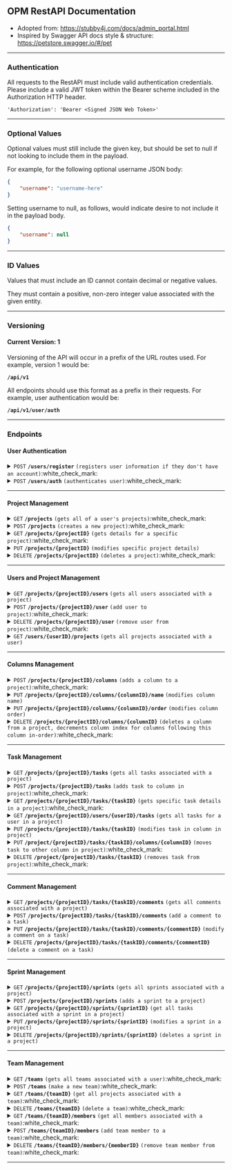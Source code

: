 ## OPM RestAPI Documentation

- Adopted from: https://stubby4j.com/docs/admin_portal.html
- Inspired by Swagger API docs style & structure: https://petstore.swagger.io/#/pet

------------------------------------------------------------------------------------------

### Authentication

All requests to the RestAPI must include valid authentication credentials. Please include a valid JWT token within
the Bearer scheme included in the Authorization HTTP header.

`'Authorization': 'Bearer <Signed JSON Web Token>'`

------------------------------------------------------------------------------------------

### Optional Values

Optional values must still include the given key, but should be set to null if not looking
to include them in the payload.

For example, for the following optional username JSON body:

```json
{
    "username": "username-here"
}
```

Setting username to null, as follows, would indicate desire to not include it in the payload body.

```json
{
    "username": null
}
```

------------------------------------------------------------------------------------------

### ID Values

Values that must include an ID cannot contain decimal or negative values.

They must contain a positive, non-zero integer value associated with the given entity.

------------------------------------------------------------------------------------------

### Versioning

#### Current Version: 1

Versioning of the API will occur in a prefix of the URL routes used. For example, version 1 would be:

<code><b>/api/v1</b></code>

All endpoints should use this format as a prefix in their requests. For example, user authentication would be:

<code><b>/api/v1/user/auth</b></code>

------------------------------------------------------------------------------------------

### Endpoints

#### User Authentication

<details>
 <summary><code>POST</code> <code><b>/users/register</b></code> <code>(registers user information if they don't have an account)</code>:white_check_mark:</summary>

##### Request Payload

> ```json
> {
>   "username": "username-here"
> }
> ```

##### Responses

> | http code     | content-type                      | response  | details |
> |---------------|-----------------------------------|-----------|---------------------------------------------------------|
> | `201`         | `application/json`                | `{"username":"username-here","message":"Success"}` | Successfully registered user. |
> | `400`         | `application/json`                | `{"code":400,"message":"User already exists with those details"}` | User details already exist in database. |
> | `400`         | `application/json`                | `{"code":400,"message":"Username is required"}` | Username field required. |
> | `400`         | `application/json`                | `{"code":400,"message":"Username must be 3 to 100 characters"}` | Username length requirement. |
> | `405`         | `text/html;charset=utf-8`         | None | Invalid HTTP method. |

##### Example cURL

> ```bash
> curl -X POST \
>  https://opm-api.propersi.me/api/v1/users/register \
>  -H 'Content-Type: application/json' \
>  -H 'Authorization: Bearer YOUR_JWT_TOKEN' \
>  -d '{"username":"my_username"}' 
> ```

</details>

<details>
 <summary><code>POST</code> <code><b>/users/auth</b></code> <code>(authenticates user)</code>:white_check_mark:</summary>

##### Responses

> | http code     | content-type                      | response  | details |
> |---------------|-----------------------------------|-----------|---------------------------------------------------------|
> | `200`         | `application/json`                | `{"username":"username-here","message":"Success"}` | **Includes a URI to the user resource in the Location Header** |
> | `404`         | `application/json`                | `{"code":"404","message":"User does not exist"}` | No user found using those credentials. |
> | `405`         | `text/html;charset=utf-8`         | None | Invalid HTTP method. |

##### Example cURL

> ```bash
> curl -X POST \
>  https://opm-api.propersi.me/api/v1/users/auth \
>  -H 'Authorization: Bearer YOUR_JWT_TOKEN' \
> ```

</details>

------------------------------------------------------------------------------------------

#### Project Management

<details>
 <summary><code>GET</code> <code><b>/projects</b></code> <code>(gets all of a user's projects)</code>:white_check_mark:</summary>

##### Responses

> | http code     | content-type                      | response  | details |
> |---------------|-----------------------------------|-----------|---------------------------------------------------------|
> | `200`         | `application/json`                | `See below.` | Returns all of a user's projects. |
> | `405`         | `text/html;charset=utf-8`         | None | Invalid HTTP method. |

###### 200 HTTP Code Response Body

> ```json
> {
>     "projects": [
>       {
>           "projectName": "project1",
>           "projectID": 1,
>           "lastUpdated": "2023-10-31T15:45:00Z",
>           "projectLocation": "/api/v1/projects/1",
>           "team": {
>               "teamName": "team1",
>               "teamID": 1, 
>               "teamLocation": "/api/v1/teams/1"
>           }
>       },
>       {
>           "projectName": "project2",
>           "projectID": 2,
>           "lastUpdated": "2023-10-31T15:45:00Z",
>           "projectLocation": "/api/v1/projects/2",
>           "team": {
>               "teamName": "team2",
>               "teamID": 2, 
>               "teamLocation": "/api/v1/teams/2"
>           }
>       } 
>     ]
> }
> ```

##### Example cURL

> ```bash
> curl -X GET \
>  https://opm-api.propersi.me/api/v1/projects \
>  -H 'Authorization: Bearer YOUR_JWT_TOKEN' \
> ```

</details>

<details>
 <summary><code>POST</code> <code><b>/projects</b></code> <code>(creates a new project)</code>:white_check_mark:</summary>

##### Request Payload

> ```json
> {
>   "projectName": "New Project Name",
>   "projectID": 1,
>   "teamName": "team1",
>   "teamID": 1,
>   "projectLocation": "/api/v1/projects/1"
> }
> ```

##### Responses

> | http code     | content-type                      | response  | details |
> |---------------|-----------------------------------|-----------|---------------------------------------------------------|
> | `201`         | `application/json`                | `See below.` | **Includes a URI to the project resource in the Location Header** |
> | `400`         | `application/json`                | `{"code":"400","message":"Project name for that team already exists"}` | Project name for team already exists. Teams must have unique project names. |
> | `404`         | `application/json`                | `{"code":"404","message":"User not in team, or team does not exist"}` | User not in team, or chosen team does not exist. |
> | `405`         | `text/html;charset=utf-8`         | None | Invalid HTTP method. |

###### 201 HTTP Code Response Body

> ```json
> {
>     "projectName": "New Project Name",
>     "projectID": 1,
>     "projectLocation": "/api/v1/projects/1"
> }
> ```

##### Example cURL

> ```bash
> curl -X POST \
>  https://opm-api.propersi.me/api/v1/projects \
>  -H 'Content-Type: application/json' \
>  -H 'Authorization: Bearer YOUR_JWT_TOKEN' \
>  -d '{
>   "projectName": "New Project Name",
>   "teamName": "team1",
>   "teamID": 1 }' 
> ```

</details>
<details>
 <summary><code>GET</code> <code><b>/projects/{projectID}</b></code> <code>(gets details for a specific project)</code>:white_check_mark:</summary>

##### Parameters

> | name   |  type      | data type      | description                                          |
> |--------|------------|----------------|------------------------------------------------------|
> | `projectID` |  required  | int ($int64) | The unique ID of the project |

##### Responses

> | http code     | content-type                      | response  | details |
> |---------------|-----------------------------------|-----------|---------------------------------------------------------|
> | `200`         | `application/json`                | `See below.` | Returns details regarding a specific project. |
> | `403`         | `application/json`                | `{"code":"403","message":"User not in project, or project does not exist"}` | User not in this project, or the project does not exist. |
> | `405`         | `text/html;charset=utf-8`         | None | Invalid HTTP method. |

###### 200 HTTP Code Response Body

> ```json
> {
>     "projectName": "project1",
>     "projectID": 1,
>     "lastUpdated": "2024-02-13T14:45:00.023767",  
>     "team": {
>         "teamName": "Team1",
>         "teamID": 1,
>         "teamLocation": "/api/v1/teams/1"
>      },
>     "projectLocation": "/api/v1/projects/1",
>     "columns": [
>      {
>           "columnTitle": "Todo",
>           "columnID": 1,
>           "columnIndex": 0,       # Indicates location on board
>           "columnLocation": "/api/v1/projects/1/columns/1",
>           "tasks": [
>            {
>                 "title": "task1",
>                 "taskID": 1, 
>                 "priority": "High",
                  "dueDate": "2023-11-01", # Or null  
>                 "comments": 1, # Number of comments on task
                  "taskIndex": 0, # Used for sorting eventually, default to -1
                  "assignedTo": {
                        "username": "username-of-assignee",
                        "userID": 1
                   }, # Or null
                  "sprint": {
                        "sprintID": 1,
                        "sprintName": "Sprint Name",
                        "endDate": "2023-11-01",
                        "sprintLocation": "/api/v1/projects/1/sprints/1"
                   }, # Or null
>                 "taskLocation": "/api/v1/projects/1/tasks/1"
>            },
>           ]
>      },
>      {
>           "columnTitle": "In progress",
>           "columnID": 2,
>           "columnIndex": 1,       # Indicates location on board
>           "columnLocation": "/api/v1/projects/1/columns/2",
>           "tasks": []
>      },
>      {
>           "columnTitle": "Done",
>           "columnID": 3,
>           "columnIndex": 2,       # Indicates location on board
>           "columnLocation": "/api/v1/projects/1/columns/3",
>           "tasks": []
>      },
>     ]
> }
> ```

##### Example cURL

> ```bash
> curl -X GET \
>  https://opm-api.propersi.me/api/v1/projects/1 \
>  -H 'Authorization: Bearer YOUR_JWT_TOKEN' \
> ```

</details>

<details>
 <summary><code>PUT</code> <code><b>/projects/{projectID}</b></code> <code>(modifies specific project details)</code></summary>

##### Parameters

> | name   |  type      | data type      | description                                          |
> |--------|------------|----------------|------------------------------------------------------|
> | `projectID` |  required  | int ($int64) | The unique ID of the project |

##### Request Payload

> ```json
> {
>   "projectName": "new-name",      # Cannot be deleted, only modified
> }
> ```

##### Responses

> | http code     | content-type                      | response  | details |
> |---------------|-----------------------------------|-----------|---------------------------------------------------------|
> | `200`         | `application/json`                | `See below.` | Modify the project name. |
> | `403`         | `application/json`                | `{"code":"403","message":"Not authorized"}` | User not in this project. |
> | `404`         | `application/json`                | `{"code":"404","message":"Project does not exist"}` | Project not found. |
> | `405`         | `text/html;charset=utf-8`         | None | Invalid HTTP method. |

###### 200 HTTP Code Response Body

> ```json
> {
>     "projectName": "new-name",
>     "projectID": 1,
>     "projectLocation": "/api/v1/projects/1",
>     "lastUpdated": "2023-10-31T15:45:00Z",
> }
> ```

##### Example cURL

> ```bash
> curl -X PUT \
>  https://opm-api.propersi.me/api/v1/projects/1 \
>  -H 'Content-Type: application/json' \
>  -H 'Authorization: Bearer YOUR_JWT_TOKEN' \
>  -d '{"projectName":"new-name"}' 
> ```

</details>

<details>
 <summary><code>DELETE</code> <code><b>/projects/{projectID}</b></code> <code>(deletes a project)</code>:white_check_mark:</summary>

##### Parameters

> | name   |  type      | data type      | description                                          |
> |--------|------------|----------------|------------------------------------------------------|
> | `projectID` |  required  | int ($int64) | The unique ID of the project |

##### Responses

> | http code     | content-type                      | response  | details |
> |---------------|-----------------------------------|-----------|---------------------------------------------------------|
> | `200`         | `application/json`                | `{"code":"200","message":"Project deleted"}` | Successful deletion. |
> | `400`         | `application/json`                | `{"code":"400","message":"Projects must have zero tasks left before they can be deleted"}` | Tasks must be removed to delete a project. |
> | `403`         | `application/json`                | `{"code":"403","message":"User not in project, or project does not exist"}` | User not in this project, or project does not exist. |
> | `405`         | `text/html;charset=utf-8`         | None | Invalid HTTP method. |

##### Example cURL

> ```bash
> curl -X DELETE \
>  https://opm-api.propersi.me/api/v1/projects/1 \
>  -H 'Authorization: Bearer YOUR_JWT_TOKEN' \
> ```

</details>

------------------------------------------------------------------------------------------

#### Users and Project Management

<details>
 <summary><code>GET</code> <code><b>/projects/{projectID}/users</b></code> <code>(gets all users associated with a project)</code></summary>

##### Parameters

> | name   |  type      | data type      | description                                          |
> |--------|------------|----------------|------------------------------------------------------|
> | `projectID` |  required  | int ($int64) | The unique ID of the project |

##### Responses

> | http code     | content-type                      | response  | details |
> |---------------|-----------------------------------|-----------|---------------------------------------------------------|
> | `200`         | `application/json`                | `See below.` | Returns all users associated with a project. |
> | `403`         | `application/json`                | `{"code":"403","message":"User not in this project, or project does not exist"}` | User not in this project, or project does not exist. |
> | `405`         | `text/html;charset=utf-8`         | None | Invalid HTTP method. |

###### 200 HTTP Code Response Body

> ```json
> {
>     "projectName": "project1",
>     "projectID": 1,
>     "lastUpdated": "2023-10-31T15:45:00Z",
>     "projectLocation": "/api/v1/projects/1",
>     "team": {
>         "teamName": "Team1",
>         "teamID": 1,
>         "teamLocation": "/api/v1/teams/1"
>      },
>     "users": [
>       {
>           "username": "username1",
>           "userID": 1
>       },
>       {
>           "username": "username2",
>           "userID": 2
>       },
>     ]
> }
> ```

##### Example cURL

> ```bash
> curl -X GET \
>  https://opm-api.propersi.me/api/v1/projects/1/users \
>  -H 'Authorization: Bearer YOUR_JWT_TOKEN' \
> ```

</details>

<details>
 <summary><code>POST</code> <code><b>/projects/{projectID}/user</b></code> <code>(add user to project)</code>:white_check_mark:</summary>

##### Parameters

> | name   |  type      | data type      | description                                          |
> |--------|------------|----------------|------------------------------------------------------|
> | `projectID` |  required  | int ($int64) | The unique ID of the project |

##### Request Payload

> ```json
> {
>   "username": "username-here"
> }
> ```

##### Responses

> | http code     | content-type                      | response  | details |
> |---------------|-----------------------------------|-----------|---------------------------------------------------------|
> | `200`         | `application/json`                | `{"code":"200","message":"{username} added to the project."}` | Successfully added user to project. |
> | `403`         | `application/json`                | `{"code":"403","message":"User not in this project, or project does not exist"}` | User trying to add other user is not in project, or project does not exist. |
> | `404`         | `application/json`                | `{"code":"404","message":"User does not exist"}` | Username not found. |
> | `409`         | `application/json`                | `{"code":"409","message":"User already in this project"}` | User already in this project. |
> | `405`         | `text/html;charset=utf-8`         | None | Invalid HTTP method. |

##### Example cURL

> ```bash
> curl -X POST \
>  https://opm-api.propersi.me/api/v1/projects/1/user \
>  -H 'Content-Type: application/json' \
>  -H 'Authorization: Bearer YOUR_JWT_TOKEN' \
>  -d '{"username":"another_username"}' 
> ```

</details>

<details>
 <summary><code>DELETE</code> <code><b>/projects/{projectID}/user</b></code> <code>(remove user from project)</code>:white_check_mark:</summary>

##### Parameters

> | name   |  type      | data type      | description                                          |
> |--------|------------|----------------|------------------------------------------------------|
> | `projectID` |  required  | int ($int64) | The unique ID of the project |

##### Request Payload

> ```json
> {
>   "username": "username-here"
> }
> ```

##### Responses

> | http code     | content-type                      | response  | details |
> |---------------|-----------------------------------|-----------|---------------------------------------------------------|
> | `200`         | `application/json`                | `{"code":"200","message":"{username} was removed from the project"}` | Successfully removed user from project. |
> | `400`         | `application/json`                | `{"code":"400","message":"The last member of a project cannot remove themselves"}` | The last user of a project cannot remove themselves. |
> | `403`         | `application/json`                | `{"code":"403","message":"User not in project, or project does not exist"}` | Deleting user not in project, or project does not exist. |
> | `404`         | `application/json`                | `{"code":"404","message":"User not in this project"}` | Username not found. |
> | `405`         | `text/html;charset=utf-8`         | None | Invalid HTTP method. |

##### Example cURL

> ```bash
> curl -X DELETE \
>  https://opm-api.propersi.me/api/v1/projects/1/user \
>  -H 'Content-Type: application/json' \
>  -H 'Authorization: Bearer YOUR_JWT_TOKEN' \
>  -d '{"username":"another_username"}' 
> ```

</details>

<details>
 <summary><code>GET</code> <code><b>/users/{userID}/projects</b></code> <code>(gets all projects associated with a user)</code></summary>

##### Parameters

> | name   |  type      | data type      | description                                          |
> |--------|------------|----------------|------------------------------------------------------|
> | `userID` |  required  | int ($int64) | The unique ID of the user |

##### Responses

> | http code     | content-type                      | response  | details |
> |---------------|-----------------------------------|-----------|---------------------------------------------------------|
> | `200`         | `application/json`                | `See below.` | Returns all projects associated with a user. |
> | `404`         | `application/json`                | `{"code":"404","message":"User does not exist"}` | User not found. |
> | `405`         | `text/html;charset=utf-8`         | None | Invalid HTTP method. |

###### 200 HTTP Code Response Body

> ```json
> {
>     "username": "my-username",
>     "userID": 1,
>     "projects": [
>       {
>           "projectName": "project1",
>           "projectID": 1,
>           "projectLocation": "/api/v1/projects/1",
>           "team": {
>               "teamName": "Team1",
>               "teamID": 1,
>               "teamLocation": "/api/v1/teams/1"
>           }
>       },
>       {
>           "projectName": "project2",
>           "projectID": 2,
>           "projectLocation": "/api/v1/projects/2",
>           "team": {
>               "teamName": "Team2",
>               "teamID": 2,
>               "teamLocation": "/api/v1/teams/2"
>           }
>       },
>     ]
> }
> ```

##### Example cURL

> ```bash
> curl -X GET \
>  https://opm-api.propersi.me/api/v1/users/1/projects \
>  -H 'Authorization: Bearer YOUR_JWT_TOKEN' \
> ```

</details>

------------------------------------------------------------------------------------------

#### Columns Management

<details>
 <summary><code>POST</code> <code><b>/projects/{projectID}/columns</b></code> <code>(adds a column to a project)</code>:white_check_mark:</summary>

##### Parameters

> | name   |  type      | data type      | description                                          |
> |--------|------------|----------------|------------------------------------------------------|
> | `projectID` |  required  | int ($int64) | The unique ID of the project |

##### Request Payload

> ```json
> {
>   "columnTitle": "New Column Here"
> }
> ```

##### Responses

> | http code     | content-type                      | response  | details |
> |---------------|-----------------------------------|-----------|---------------------------------------------------------|
> | `201`         | `application/json`                | `See below.` | **Includes a URI to the column resource in the Location Header** |
> | `403`         | `application/json`                | `{"code":"403","message":"User not in project, or project does not exist"}` | User not in this project, or project does not exist. |
> | `409`         | `application/json`                | `{"code":"409","message":"Given column title already exists in this project"}` | Column title already exists in project. |
> | `405`         | `text/html;charset=utf-8`         | None | Invalid HTTP method. |

###### 201 HTTP Code Response Body

> ```json
> {
>     "columnTitle": "New Column Here",
>     "columnIndex": 1,         # New column always placed at end
>     "columnID": 1,
>     "columnLocation": "/api/v1/projects/1/columns/1"
> }
> ```

##### Example cURL

> ```bash
> curl -X POST \
>  https://opm-api.propersi.me/api/v1/project/1/columns \
>  -H 'Content-Type: application/json' \
>  -H 'Authorization: Bearer YOUR_JWT_TOKEN' \
>  -d '{"columnTitle":"New Column Here"}' 
> ```

</details>

<details>
 <summary><code>PUT</code> <code><b>/projects/{projectID}/columns/{columnID}/name</b></code> <code>(modifies column name)</code></summary>

##### Parameters

> | name   |  type      | data type      | description                                          |
> |--------|------------|----------------|------------------------------------------------------|
> | `projectID` |  required  | int ($int64) | The unique ID of the project |
> | `columnID` |  required  | int ($int64) | The unique ID of the column |

##### Request Payload

> ```json
> {
>   "columnTitle": "New Column Name Here"       # Cannot be deleted, only modified
> }
> ```

##### Responses

> | http code     | content-type                      | response  | details |
> |---------------|-----------------------------------|-----------|---------------------------------------------------------|
> | `200`         | `application/json`                | `See below.` | Successfully modified column name in project. |
> | `400`         | `application/json`                | `{"code":"400","message":"Column exists in project"}` | Column already exists in project. |
> | `403`         | `application/json`                | `{"code":"403","message":"Not authorized"}` | User not in this project. |
> | `404`         | `application/json`                | `{"code":"404","message":"Project does not exist"}` | Project not found. |
> | `404`         | `application/json`                | `{"code":"404","message":"Column does not exist"}` | Column not found in project. |
> | `405`         | `text/html;charset=utf-8`         | None | Invalid HTTP method. |

###### 200 HTTP Code Response Body

> ```json
> {
>     "columnTitle": "New Column Name Here",
>     "columnIndex": 0,      # Keeps previous column index
>     "columnID": 1,
>     "columnLocation": "/api/v1/projects/1/columns/1
> }
> ```

##### Example cURL

> ```bash
> curl -X PUT \
>  https://opm-api.propersi.me/api/v1/projects/1/columns/1/name \
>  -H 'Content-Type: application/json' \
>  -H 'Authorization: Bearer YOUR_JWT_TOKEN' \
>  -d '{"columnTitle":"New Column Name Here"}' 
> ```

</details>

<details>
 <summary><code>PUT</code> <code><b>/projects/{projectID}/columns/{columnID}/order</b></code> <code>(modifies column order)</code></summary>

##### Parameters

> | name   |  type      | data type      | description                                          |
> |--------|------------|----------------|------------------------------------------------------|
> | `projectID` |  required  | int ($int64) | The unique ID of the project |
> | `columnID` |  required  | int ($int64) | The unique ID of the column |

##### Request Payload

> ```json
> {
>   "columnIndex": 1
> }
> ```

##### Responses

> | http code     | content-type                      | response  | details |
> |---------------|-----------------------------------|-----------|---------------------------------------------------------|
> | `200`         | `application/json`                | `See below.` | Successfully modified column index in project. |
> | `403`         | `application/json`                | `{"code":"403","message":"Not authorized"}` | User not in this project. |
> | `404`         | `application/json`                | `{"code":"404","message":"Project does not exist"}` | Project not found. |
> | `404`         | `application/json`                | `{"code":"404","message":"Column does not exist"}` | Column not found in project. |
> | `405`         | `text/html;charset=utf-8`         | None | Invalid HTTP method. |

###### 200 HTTP Code Response Body

> ```json
> {
>     "columnTitle": "project1",
>     "columnIndex": 0,      # Keeps previous column index
>     "columnID": 1,
>     "columnLocation": "/api/v1/projects/1/columns/1
> }
> ```

##### Example cURL

> ```bash
> curl -X PUT \
>  https://opm-api.propersi.me/api/v1/projects/1/columns/1/name \
>  -H 'Content-Type: application/json' \
>  -H 'Authorization: Bearer YOUR_JWT_TOKEN' \
>  -d '{"columnTitle":"New Column Name Here"}' 
> ```

</details>

<details>
 <summary><code>DELETE</code> <code><b>/projects/{projectID}/columns/{columnID}</b></code> <code>(deletes a column from a project, decrements column index for columns following this column in-order)</code>:white_check_mark:</summary>

##### Parameters

> | name   |  type      | data type      | description                                          |
> |--------|------------|----------------|------------------------------------------------------|
> | `projectID` |  required  | int ($int64) | The unique ID of the project |
> | `columnID` |  required  | int ($int64) | The unique ID of the column |

##### Responses

> | http code     | content-type                      | response  | details |
> |---------------|-----------------------------------|-----------|---------------------------------------------------------|
> | `200`         | `application/json`                | `{"code":"200","message":"Column removed from project"}` | Successfully deleted column from project. |
> | `403`         | `application/json`                | `{"code":"403","message":"Cannot remove if tasks remain in column"}` | Tasks still in column. |
> | `403`         | `application/json`                | `{"code":"403","message":"User not in project, or project does not exist"}` | User not in this project, or project does not exist. |
> | `404`         | `application/json`                | `{"code":"404","message":"Column does not exist"}` | Column not found in project. |
> | `405`         | `text/html;charset=utf-8`         | None | Invalid HTTP method. |


##### Example cURL

> ```bash
> curl -X DELETE \
>  https://opm-api.propersi.me/api/v1/projects/1/columns/1 \
>  -H 'Authorization: Bearer YOUR_JWT_TOKEN' \
> ```

</details>

------------------------------------------------------------------------------------------

#### Task Management

<details>
 <summary><code>GET</code> <code><b>/projects/{projectID}/tasks</b></code> <code>(gets all tasks associated with a project)</code></summary>

##### Parameters

> | name   |  type      | data type      | description                                          |
> |--------|------------|----------------|------------------------------------------------------|
> | `projectID` |  required  | int ($int64) | The unique ID of the project |

##### Responses

> | http code     | content-type                      | response  | details |
> |---------------|-----------------------------------|-----------|---------------------------------------------------------|
> | `200`         | `application/json`                | `See below.` | Successfully retrieved all tasks for a project. |
> | `403`         | `application/json`                | `{"code":"403","message":"Not authorized"}` | User not in this project. |
> | `404`         | `application/json`                | `{"code":"404","message":"Project does not exist"}` | Project not found. |
> | `405`         | `text/html;charset=utf-8`         | None | Invalid HTTP method. |

###### 200 HTTP Code Response Body

> ```json
> {
>     "projectName": "project1",
>     "projectID": 1,
>     "lastUpdated": "2023-10-31T15:45:00Z",
>     "projectLocation": "/api/v1/projects/1",
>     "tasks": [
>      {
>           "title": "Task 1",
>           "taskID": 1,
>           "taskColumnIndex": 0,       # Indicates location on board
>           "description": "This is a task!",
>           "assignedTo": {
>                 "username": "username-of-assignee",
>                 "userID": 1
>            } or null,       
>           "priority": "High",
>           "sprint": {
>                 "startDate": "2023-10-31",
>                 "endDate": "2023-11-01",
>                 "sprintName": "Sprint Name",
>                 "sprintID": 1,
>                 "sprintLocation": "api/v1/projects/1/sprints/1"
>            } or null,
>           "comments": [
>            {
>                 "commentID": 1,
>                 "commentBody": "This is a comment",
>                 "commenter": "username-here",
>                 "commentLocation": "/api/v1/projects/1/tasks/1/comments/1"
>            },
>           ],
>           "customFields": [ ... ],
>           "taskLocation": "/api/v1/projects/1/tasks/1",
>      },
>      {
>           "title": "Task 2",
>           "taskID": 2,
>           "taskColumnIndex": 1,       # Indicates location on board
>           "description": "This is another task!",
>           "assignedTo": {
>                 "username": "username-of-assignee",
>                 "userID": 1
>            } or null,       
>           "priority": "High",
>           "sprint": {
>                 "startDate": "2023-10-31",
>                 "endDate": "2023-11-01",
>                 "sprintName": "Sprint Name",
>                 "sprintID": 1,
>                 "sprintLocation": "api/v1/projects/1/sprints/1"
>            } or null,
>           "comments": [
>            {
>                 "commentID": 2,
>                 "commentBody": "This is another comment",
>                 "commenter": "username-here",
>                 "commentLocation": "/api/v1/projects/1/tasks/2/comments/2"
>            },
>           ],
>           "customFields": [ ... ],
>           "taskLocation": "/api/v1/projects/1/tasks/2",
>      },
>     ]
> }
> ```

##### Example cURL

> ```bash
> curl -X GET \
>  https://opm-api.propersi.me/api/v1/projects/1/tasks \
>  -H 'Authorization: Bearer YOUR_JWT_TOKEN' \
> ```

</details>

<details>
 <summary><code>POST</code> <code><b>/projects/{projectID}/tasks</b></code> <code>(adds task to column in project)</code>:white_check_mark:</summary>

##### Parameters

> | name   |  type      | data type      | description                                          |
> |--------|------------|----------------|------------------------------------------------------|
> | `projectID` |  required  | int ($int64) | The unique ID of the project |

##### Request Payload

> ```json
> {
>     "title": "Task 1",
>     "description": "This is another task!", # Optional - a description of only spaces is considered null
>     "columnID": 1,                          # Optional, defaults to first in-order column if not included
>     "assignedTo": 1,                        # Optional, ID of the user who it is being assigned to, or null
>     "dueDate": "2024-11-03",                # Optional, in format "yyyy-MM-dd"
>     "priority": "High",                     # Optional, must be one of: 'High', 'Medium', 'Low', 'None', defaults to 'None' 
>     "sprintID": 1,                          # Optional
>     "customFields": [ ... ]                 # Optional
> }
> ```

##### Responses

> | http code     | content-type                      | response  | details |
> |---------------|-----------------------------------|-----------|---------------------------------------------------------|
> | `201`         | `application/json`                | `See below.` | **Includes a URI to the task resource in the Location Header** |
> | `403`         | `application/json`                | `{"code":"403","message":"User not in this project, or project not found"}` | User not in this project, or project not found. |
> | `404`         | `application/json`                | `{"code":"404","message":"Column does not exist"}` | Column not found in project. Project must have at least one column. |
> | `404`         | `application/json`                | `{"code":"404","message":"Sprint not found"}` | Sprint not found. |
> | `404`         | `application/json`                | `{"code":"404","message":"Assignee not found"}` | Assignee not found. |
> | `405`         | `text/html;charset=utf-8`         | None | Invalid HTTP method. |

###### 201 HTTP Code Response Body

> ```json
> {
>     "title": "Task 1",
>     "taskID": 1,
>     "columnID": 1,                          # ID of column to be placed under
>     "priority": "None",                     # Other possible values: 'High', 'Medium', 'Low'
>     "description": "None",                  # Nullable
>     "dueDate": "None",                      # Nullable
>     "sprintID": "None",                     # Nullable
>     "assignedTo": "None",                   # Nullable
>     "taskLocation": "/api/v1/projects/1/tasks/1",
> }
> ```

##### Example cURL

> ```bash
> curl -X POST \
>  https://opm-api.propersi.me/api/v1/projects/1/tasks \
>  -H 'Content-Type: application/json' \
>  -H 'Authorization: Bearer YOUR_JWT_TOKEN' \
>  -d '{"title":"Task title"}' 
> ```

</details>

<details>
 <summary><code>GET</code> <code><b>/projects/{projectID}/tasks/{taskID}</b></code> <code>(gets specific task details in a project)</code>:white_check_mark:</summary>

##### Parameters

> | name   |  type      | data type      | description                                          |
> |--------|------------|----------------|------------------------------------------------------|
> | `projectID` |  required  | int ($int64) | The unique ID of the project |
> | `taskID` |  required  | int ($int64) | The unique ID of the task |

##### Responses

> | http code     | content-type                      | response  | details |
> |---------------|-----------------------------------|-----------|---------------------------------------------------------|
> | `200`         | `application/json`                | `See below.` | Successfully retrieved the task details. |
> | `403`         | `application/json`                | `{"code":"403","message":"User not in this project, or project does not exist"}` | User not in this project, or project does not exist. |
> | `404`         | `application/json`                | `{"code":"404","message":"Given task does not exist in this project"}` | Task not found. |
> | `405`         | `text/html;charset=utf-8`         | None | Invalid HTTP method. |

###### 200 HTTP Code Response Body

> ```json
> {
>     "title": "Task 1",
>     "taskID": 1,
>     "taskColumnIndex": 0,         # Indicates location on board
>     "column": {
>           "columnTitle": "Column",
>           "columnIndex": 0,
>           "columnID": 1,
>           "columnLocation": "api/v1/projects/1/columns/1"
>      },
>     "description": "This is a task!",
>     "assignedTo": {               # Or null
>           "username": "username-of-assignee",
>           "userID": 1
>      },       
>     "priority": "High",
>     "dueDate": "2023-10-31"       # Or null,
>     "sprint": {                   # Or null,
>           "startDate": "2023-10-31",
>           "endDate": "2023-11-01",
>           "sprintName": "Sprint Name",
>           "sprintID": 1,
>           "sprintLocation": "api/v1/projects/1/sprints/1"
>      },
>     "comments": [
>      {
>           "commentID": 1,
>           "commentBody": "This is a comment",
>           "commentedAt": "2023-10-31T15:45:00Z",
>           "commenterUsername": "username-here",
>           "commenterID": 1,
>           "commentLocation": "/api/v1/projects/1/tasks/1/comments/1"
>      },
>     ],
>     "customFields": [ ... ],
>     "taskLocation": "/api/v1/projects/1/tasks/1",
> }
> ```

##### Example cURL

> ```bash
> curl -X GET \
>  https://opm-api.propersi.me/api/v1/projects/1/tasks/1 \
>  -H 'Authorization: Bearer YOUR_JWT_TOKEN' \
> ```

</details>

<details>
 <summary><code>GET</code> <code><b>/projects/{projectID}/users/{userID}/tasks</b></code> <code>(gets all tasks for a user in a project)</code></summary>

##### Parameters

> | name   |  type      | data type      | description                                          |
> |--------|------------|----------------|------------------------------------------------------|
> | `projectID` |  required  | int ($int64) | The unique ID of the project |
> | `userID` |  required  | int ($int64) | The unique ID of the user |
> | `taskID` |  required  | int ($int64) | The unique ID of the task |

##### Responses

> | http code     | content-type                      | response  | details |
> |---------------|-----------------------------------|-----------|---------------------------------------------------------|
> | `200`         | `application/json`                | `See below.` | Successfully retrieved the task details. |
> | `403`         | `application/json`                | `{"code":"403","message":"Not authorized"}` | Searching user not in this project. |
> | `404`         | `application/json`                | `{"code":"404","message":"User does not exist"}` | User not found. |
> | `404`         | `application/json`                | `{"code":"404","message":"Task does not exist"}` | Task not found. |
> | `404`         | `application/json`                | `{"code":"404","message":"Project does not exist"}` | Project not found. |
> | `405`         | `text/html;charset=utf-8`         | None | Invalid HTTP method. |

###### 200 HTTP Code Response Body

> ```json
> {
>     "title": "Task 1",
>     "taskID": 1,
>     "taskColumnIndex": 0,       # Indicates location on board
>     "column": {
>           "columnTitle": "Column",
>           "columnIndex": 0,
>           "columnID": 1,
>           "columnLocation": "api/v1/projects/1/columns/1"
>      },
>     "description": "This is a task!",
>     "assignedTo": {
>           "username": "username-of-assignee",
>           "userID": 1
>      } or null,       
>     "priority": "High" or null,
>     "sprint": {
>           "startDate": "2023-10-31",
>           "endDate": "2023-11-01",
>           "sprintName": "Sprint Name",
>           "sprintID": 1,
>           "sprintLocation": "api/v1/projects/1/sprints/1"
>      } or null,
>     "comments": [
>      {
>           "commentID": 1,
>           "commentBody": "This is a comment",
>           "commenter": "username-here",
>           "commentLocation": "/api/v1/projects/1/tasks/1/comments/1"
>      },
>     ],
>     "customFields": [ ... ],
>     "taskLocation": "/api/v1/projects/1/tasks/1",
> }
> ```

##### Example cURL

> ```bash
> curl -X GET \
>  https://opm-api.propersi.me/api/v1/projects/1/users/1/tasks \
>  -H 'Authorization: Bearer YOUR_JWT_TOKEN' \
> ```

</details>

<details>
 <summary><code>PUT</code> <code><b>/projects/{projectID}/tasks/{taskID}</b></code> <code>(modifies task in column in project)</code></summary>

##### Parameters

> | name   |  type      | data type      | description                                          |
> |--------|------------|----------------|------------------------------------------------------|
> | `projectID` |  required  | int ($int64) | The unique ID of the project |
> | `taskID` |  required  | int ($int64) | The unique ID of the task |

##### Request Payload

To keep the attribute the same, do not include the task attribute in the request payload.

> ```json
> {
>     "title": "New Title",                     # Optional - note that a title is mandatory for a task, so no possibility of deleting a title
>     "description": "This is another task!",   # Optional, set as empty string to delete
>     "assignedTo": 1,                          # Optional, ID of the user who it is being assigned to, or -1 to delete
>     "priority": "High",                       # Optional, must be one of 'High', 'Medium', 'Low', 'None'
>     "sprintID": 1,                            # Optional, ID of sprint to change to, or -1 to delete
>     "customFields": [ ... ],                  # Optional, for future implementation
> }
> ```

##### Responses

> | http code     | content-type                      | response  | details |
> |---------------|-----------------------------------|-----------|---------------------------------------------------------|
> | `200`         | `application/json`                | `{"code":"200","message":"Task modified"}` | Successfully modified task. |
> | `403`         | `application/json`                | `{"code":"403","message":"Not authorized"}` | User not in this project. |
> | `404`         | `application/json`                | `{"code":"404","message":"Task does not exist"}` | Task not found. |
> | `404`         | `application/json`                | `{"code":"404","message":"Invalid task"}` | Task attribute not found. |
> | `404`         | `application/json`                | `{"code":"404","message":"Invalid sprint"}` | Sprint not found. |
> | `404`         | `application/json`                | `{"code":"404","message":"Assignee"}` | Assignee not found. |
> | `404`         | `application/json`                | `{"code":"404","message":"Project does not exist"}` | Project not found. |
> | `405`         | `text/html;charset=utf-8`         | None | Invalid HTTP method. |

##### Example cURL

> ```bash
> curl -X PUT \
>  https://opm-api.propersi.me/api/v1/projects/1/tasks/1 \
>  -H 'Content-Type: application/json' \
>  -H 'Authorization: Bearer YOUR_JWT_TOKEN' \
>  -d '{"title":"New title."}' 
> ```

</details>

<details>
 <summary><code>PUT</code> <code><b>/project/{projectID}/tasks/{taskID}/columns/{columnID}</b></code> <code>(moves task to other column in project)</code>:white_check_mark:</summary>

##### Parameters

> | name   |  type      | data type      | description                                          |
> |--------|------------|----------------|------------------------------------------------------|
> | `projectID` |  required  | int ($int64) | The unique ID of the project |
> | `taskID` |  required  | int ($int64) | The unique ID of the task |
> | `columnID` |  required  | int ($int64) | The unique ID of the column |

##### Responses

> | http code     | content-type                      | response  | details |
> |---------------|-----------------------------------|-----------|---------------------------------------------------------|
> | `200`         | `application/json`                | `{"code":"200","message":"Task moved"}` | Successfully moved task. |
> | `400`         | `application/json`                | `{"code":"400","message":"Task already in given column"}` | Task already in the column indicated. |
> | `403`         | `application/json`                | `{"code":"403","message":"User not in project, or project does not exist"}` | User not in this project, or project does not exist. |
> | `404`         | `application/json`                | `{"code":"404","message":"Task does not exist"}` | Task not found in project. |
> | `404`         | `application/json`                | `{"code":"404","message":"Column does not exist"}` | Column not found in project. |
> | `405`         | `text/html;charset=utf-8`         | None | Invalid HTTP method. |

##### Example cURL

> ```bash
> curl -X PUT \
>  https://opm-api.propersi.me/api/v1/projects/1/tasks/1/columns/1 \
>  -H 'Authorization: Bearer YOUR_JWT_TOKEN' \
> ```

</details>

<details>
 <summary><code>DELETE</code> <code><b>/project/{projectID}/tasks/{taskID}</b></code> <code>(removes task from project)</code>:white_check_mark:</summary>

##### Parameters

> | name   |  type      | data type      | description                                          |
> |--------|------------|----------------|------------------------------------------------------|
> | `projectID` |  required  | int ($int64) | The unique ID of the project |
> | `taskID` |  required  | int ($int64) | The unique ID of the task |

##### Responses

> | http code     | content-type                      | response  | details |
> |---------------|-----------------------------------|-----------|---------------------------------------------------------|
> | `200`         | `application/json`                | `{"code":"200","message":"Task deleted"}` | Successfully deleted task. |
> | `403`         | `application/json`                | `{"code":"403","message":"User not in project, or project does not exist"}` | User not in this project, or project does not exist |
> | `404`         | `application/json`                | `{"code":"404","message":"Task does not exist"}` | Task not found in project. |
> | `405`         | `text/html;charset=utf-8`         | None | Invalid HTTP method. |

##### Example cURL

> ```bash
> curl -X DELETE \
>  https://opm-api.propersi.me/api/v1/projects/1/tasks/1 \
>  -H 'Authorization: Bearer YOUR_JWT_TOKEN' \
> ```

</details>

------------------------------------------------------------------------------------------

#### Comment Management

<details>
 <summary><code>GET</code> <code><b>/projects/{projectID}/tasks/{taskID}/comments</b></code> <code>(gets all comments associated with a project)</code></summary>

##### Parameters

> | name   |  type      | data type      | description                                          |
> |--------|------------|----------------|------------------------------------------------------|
> | `projectID` |  required  | int ($int64) | The unique ID of the project |
> | `taskID` |  required  | int ($int64) | The unique ID of the task |

##### Responses

> | http code     | content-type                      | response  | details |
> |---------------|-----------------------------------|-----------|---------------------------------------------------------|
> | `200`         | `application/json`                | `See below.` | Successfully retrieved all comments for the task. |
> | `403`         | `application/json`                | `{"code":"403","message":"Not authorized"}` | User not in this project. |
> | `404`         | `application/json`                | `{"code":"404","message":"Task does not exist"}` | Task not found. |
> | `404`         | `application/json`                | `{"code":"404","message":"Project does not exist"}` | Project not found. |
> | `405`         | `text/html;charset=utf-8`         | None | Invalid HTTP method. |

###### 200 HTTP Code Response Body

> ```json
> {
>     "taskID": 1,
>     "taskLocation": "/api/v1/projects/1/tasks/1",
>     "comments": [
>      {
>           "commentID": 1,
>           "commentBody": "This is another comment!",
>           "commenter": {
>                 "username": "commenter",
>                 "userID": 1
>            },       
>           "commentLocation": "/api/v1/projects/1/tasks/1/comments/1",
>      },
>      {
>           "commentID": 2,
>           "commentBody": "This is a second comment!",
>           "commenter": {
>                 "username": "commenter2",
>                 "userID": 2
>            },       
>           "commentLocation": "/api/v1/projects/1/tasks/1/comments/2",
>      },
>     ]
> }
> ```

##### Example cURL

> ```bash
> curl -X GET \
>  https://opm-api.propersi.me/api/v1/projects/1/tasks/1/comments \
>  -H 'Authorization: Bearer YOUR_JWT_TOKEN' \
> ```

</details>

<details>
 <summary><code>POST</code> <code><b>/projects/{projectID}/tasks/{taskID}/comments</b></code> <code>(add a comment to a task)</code></summary>

##### Parameters

> | name   |  type      | data type      | description                                          |
> |--------|------------|----------------|------------------------------------------------------|
> | `projectID` |  required  | int ($int64) | The unique ID of the project |
> | `taskID` |  required  | int ($int64) | The unique ID of the task |

##### Request Payload

> ```json
> {
>     "commentBody": "New comment body."    # Cannot be empty or just spaces
> }
> ```

##### Responses

> | http code     | content-type                      | response  | details |
> |---------------|-----------------------------------|-----------|---------------------------------------------------------|
> | `200`         | `application/json`                | `See below.` | **Includes a URI to the comment resource in the Location Header** |
> | `400`         | `application/json`                | `{"code":"400","message":"Comment cannot be empty"}` | Comment cannot be empty. |
> | `403`         | `application/json`                | `{"code":"403","message":"User not in this project, or project does not exist"}` | User not in this project, or project does not exist. |
> | `404`         | `application/json`                | `{"code":"404","message":"Given task does not exist in this project"}` | Task not found. |
> | `405`         | `text/html;charset=utf-8`         | None | Invalid HTTP method. |

###### 201 HTTP Code Response Body

> ```json
> {
>     "commentID": 1,
>     "commentBody": "This is a comment.",
>     "commentedAt": "This is a comment.",
>     "commenterUsername": "This is a comment.",
>     "commenterID": "This is a comment.",
> }
> ```

##### Example cURL

> ```bash
> curl -X POST \
>  https://opm-api.propersi.me/api/v1/projects/1/tasks/1/comments \
>  -H 'Content-Type: application/json' \
>  -H 'Authorization: Bearer YOUR_JWT_TOKEN' \
>  -d '{"commentBody":"New comment stuff."}' 
> ```

</details>

<details>
 <summary><code>PUT</code> <code><b>/projects/{projectID}/tasks/{taskID}/comments/{commentID}</b></code> <code>(modify a comment on a task)</code></summary>

##### Parameters

> | name   |  type      | data type      | description                                          |
> |--------|------------|----------------|------------------------------------------------------|
> | `projectID` |  required  | int ($int64) | The unique ID of the project |
> | `taskID` |  required  | int ($int64) | The unique ID of the task |
> | `commentID` |  required  | int ($int64) | The unique ID of the comment |

##### Request Payload

> ```json
> {
>     "commentBody": "New comment body."    # Cannot be empty or just spaces
> }
> ```

##### Responses

> | http code     | content-type                      | response  | details |
> |---------------|-----------------------------------|-----------|---------------------------------------------------------|
> | `200`         | `application/json`                | `{"code":"200","message":"Comment modified."}` | Successfully edited the comment. |
> | `403`         | `application/json`                | `{"code":"403","message":"User not in project, or project does not exist"}` | User not in this project. |
> | `403`         | `application/json`                | `{"code":"403","message":"User did not leave this comment"}` | User did not leave this comment. |
> | `404`         | `application/json`                | `{"code":"404","message":"Comment not found on task"}` | Comment not found. |
> | `404`         | `application/json`                | `{"code":"404","message":"Given task does not exist in this project"}` | Task not found. |
> | `405`         | `text/html;charset=utf-8`         | None | Invalid HTTP method. |

##### Example cURL

> ```bash
> curl -X PUT \
>  https://opm-api.propersi.me/api/v1/projects/1/tasks/1/comments/1 \
>  -H 'Content-Type: application/json' \
>  -H 'Authorization: Bearer YOUR_JWT_TOKEN' \
>  -d '{"commentBody":"New comment stuff."}' 
> ```

</details>

<details>
 <summary><code>DELETE</code> <code><b>/projects/{projectID}/tasks/{taskID}/comments/{commentID}</b></code> <code>(delete a comment on a task)</code></summary>

##### Parameters

> | name   |  type      | data type      | description                                          |
> |--------|------------|----------------|------------------------------------------------------|
> | `projectID` |  required  | int ($int64) | The unique ID of the project |
> | `taskID` |  required  | int ($int64) | The unique ID of the task |
> | `commentID` |  required  | int ($int64) | The unique ID of the comment |

##### Responses

> | http code     | content-type                      | response  | details |
> |---------------|-----------------------------------|-----------|---------------------------------------------------------|
> | `200`         | `application/json`                | `{"code":"200","message":"Comment deleted."}` | Successfully deleted the comment. |
> | `403`         | `application/json`                | `{"code":"403","message":"Not authorized"}` | User not in this project. |
> | `404`         | `application/json`                | `{"code":"404","message":"Comment does not exist"}` | Comment not found. |
> | `404`         | `application/json`                | `{"code":"404","message":"Task does not exist"}` | Task not found. |
> | `404`         | `application/json`                | `{"code":"404","message":"Project does not exist"}` | Project not found. |
> | `405`         | `text/html;charset=utf-8`         | None | Invalid HTTP method. |

##### Example cURL

> ```bash
> curl -X DELETE \
>  https://opm-api.propersi.me/api/v1/projects/1/tasks/1/comments/1 \
>  -H 'Authorization: Bearer YOUR_JWT_TOKEN' \
> ```

</details>

------------------------------------------------------------------------------------------

#### Sprint Management

<details>
 <summary><code>GET</code> <code><b>/projects/{projectID}/sprints</b></code> <code>(gets all sprints associated with a project)</code></summary>

##### Parameters

> | name   |  type      | data type      | description                                          |
> |--------|------------|----------------|------------------------------------------------------|
> | `projectID` |  required  | int ($int64) | The unique ID of the project |

##### Responses

> | http code     | content-type                      | response  | details |
> |---------------|-----------------------------------|-----------|---------------------------------------------------------|
> | `200`         | `application/json`                | `See below.` | Successfully retrieved all sprints for the task. |
> | `403`         | `application/json`                | `{"code":"403","message":"Not authorized"}` | User not in this project. |
> | `404`         | `application/json`                | `{"code":"404","message":"Project does not exist"}` | Project not found. |
> | `405`         | `text/html;charset=utf-8`         | None | Invalid HTTP method. |

###### 200 HTTP Code Response Body

> ```json
> {
>     "projectID": 1,
>     "projectLocation": "/api/v1/projects/1",
>     "sprints": [
>      {
>           "sprintID": 1,
>           "sprintName": "Sprint Name1",
>           "startDate": "2023-10-31",
>           "endDate": "2023-11-15",
>           "sprintLocation": "/api/v1/projects/1/sprints/1"
>      },
>      {
>           "sprintID": 2,
>           "sprintName": "Sprint Name2",
>           "startDate": "2023-10-31",
>           "endDate": "2023-11-16",
>           "sprintLocation": "/api/v1/projects/1/sprints/2"
>      },
>     ]
> }
> ```

##### Example cURL

> ```bash
> curl -X GET \
>  https://opm-api.propersi.me/api/v1/projects/1/sprints \
>  -H 'Authorization: Bearer YOUR_JWT_TOKEN' \
> ```

</details>

<details>
 <summary><code>POST</code> <code><b>/projects/{projectID}/sprints</b></code> <code>(adds a sprint to a project)</code></summary>

##### Parameters

> | name   |  type      | data type      | description                                          |
> |--------|------------|----------------|------------------------------------------------------|
> | `projectID` |  required  | int ($int64) | The unique ID of the project |

##### Request Payload

> ```json
> {
>     "startDate": "2023-11-15",
>     "endDate": "2023-11-30",
>     "sprintName": "Sprint Name"
> }
> ```

##### Responses

> | http code     | content-type                      | response  | details |
> |---------------|-----------------------------------|-----------|---------------------------------------------------------|
> | `201`         | `application/json`                | `See below.` | **Includes a URI to the sprint resource in the Location Header** |
> | `400`         | `application/json`                | `{"code":"400","message":"Sprint name must be unique for project"}` | Sprint name must be unique for this project. |
> | `400`         | `application/json`                | `{"code":"400","message":"Invalid date range"}` | Invalid date range for sprint. |
> | `403`         | `application/json`                | `{"code":"403","message":"Not authorized"}` | User not in this project. |
> | `404`         | `application/json`                | `{"code":"404","message":"Project does not exist"}` | Project not found. |
> | `405`         | `text/html;charset=utf-8`         | None | Invalid HTTP method. |

###### 201 HTTP Code Response Body

> ```json
> {
>     "sprintID": 1,
>     "startDate": "2023-11-15",
>     "endDate": "2023-11-30",
>     "sprintName": "Sprint Name"
> }
> ```

##### Example cURL

> ```bash
> curl -X POST \
>  https://opm-api.propersi.me/api/v1/projects/1/sprints \
>  -H 'Content-Type: application/json' \
>  -H 'Authorization: Bearer YOUR_JWT_TOKEN' \
>  -d '{
>   "sprintName": "Sprint name",
>   "startDate": "2023-11-15",
>   "endDate": "2023-11-30",
>      }' 
> ```

</details>

<details>
 <summary><code>GET</code> <code><b>/projects/{projectID}/sprints/{sprintID}</b></code> <code>(get all tasks associated with a sprint in a project)</code></summary>

##### Parameters

> | name   |  type      | data type      | description                                          |
> |--------|------------|----------------|------------------------------------------------------|
> | `projectID` |  required  | int ($int64) | The unique ID of the project |
> | `sprintID` |  required  | int ($int64) | The unique ID of the sprint |

##### Responses

> | http code     | content-type                      | response  | details |
> |---------------|-----------------------------------|-----------|---------------------------------------------------------|
> | `200`         | `application/json`                | `See below.` | Successfully retrieved all tasks for the sprint. |
> | `403`         | `application/json`                | `{"code":"403","message":"Not authorized"}` | User not in this project. |
> | `404`         | `application/json`                | `{"code":"404","message":"Sprint does not exist"}` | Sprint not found. |
> | `404`         | `application/json`                | `{"code":"404","message":"Project does not exist"}` | Project not found. |
> | `405`         | `text/html;charset=utf-8`         | None | Invalid HTTP method. |

###### 200 HTTP Code Response Body

> ```json
> {
>     "sprintID": 1,
>     "sprintName": "Sprint Name",
>     "startDate": "2023-10-31",
>     "endDate": "2023-11-15",
>     "tasks": [
>      {
>           "title": "Task 1",
>           "taskID": 1,
>           "taskColumnIndex": 0,       # Indicates location on board
>           "description": "This is a task!",
>           "assignedTo": {
>                 "username": "username-of-assignee",
>                 "userID": 1
>            } or null,       
>           "priority": "High",
>           "comments": [
>            {
>                 "commentID": 1,
>                 "commentBody": "This is a comment",
>                 "commenter": "username-here",
>                 "commentLocation": "/api/v1/projects/1/tasks/1/comments/1"
>            },
>           ],
>           "customFields": [ ... ],
>           "taskLocation": "/api/v1/projects/1/tasks/1",
>      },
>      {
>           "title": "Task 2",
>           "taskID": 2,
>           "taskColumnIndex": 1,       # Indicates location on board
>           "description": "This is another task!",
>           "assignedTo": {
>                 "username": "username-of-assignee",
>                 "userID": 1
>            } or null,       
>           "priority": "High",
>           "comments": [
>            {
>                 "commentID": 2,
>                 "commentBody": "This is another comment",
>                 "commenter": "username-here",
>                 "commentLocation": "/api/v1/projects/1/tasks/2/comments/2"
>            },
>           ],
>           "customFields": [ ... ],
>           "taskLocation": "/api/v1/projects/1/tasks/2",
>      },
>     ]
> }
> ```

##### Example cURL

> ```bash
> curl -X GET \
>  https://opm-api.propersi.me/api/v1/projects/1/sprints/1 \
>  -H 'Authorization: Bearer YOUR_JWT_TOKEN' \
> ```

</details>

<details>
 <summary><code>PUT</code> <code><b>/projects/{projectID}/sprints/{sprintID}</b></code> <code>(modifies a sprint in a project)</code></summary>

##### Parameters

> | name   |  type      | data type      | description                                          |
> |--------|------------|----------------|------------------------------------------------------|
> | `projectID` |  required  | int ($int64) | The unique ID of the project |
> | `sprintID` |  required  | int ($int64) | The unique ID of the sprint |

##### Request Payload

If a field is included, it is assumed that user is trying to edit that field.
Leaving the field out of the payload will keep the field's original value.
No fields can be deleted, or have just empty spaces.

> ```json
> {
>     "startDate": "2023-11-15",
>     "endDate": "2023-11-30",
>     "sprintName": "Sprint Name"
> }
> ```

##### Responses

> | http code     | content-type                      | response  | details |
> |---------------|-----------------------------------|-----------|---------------------------------------------------------|
> | `200`         | `application/json`                | `See below.` | Successfully modified the sprint. |
> | `400`         | `application/json`                | `{"code":"400","message":"Sprint name must be unique for project"}` | Sprint name must be unique for this project. |
> | `400`         | `application/json`                | `{"code":"400","message":"Invalid date range"}` | Invalid date range for sprint. |
> | `400`         | `application/json`                | `{"code":"400","message":"Invalid sprint attributes"}` | Invalid sprint attributes. |
> | `403`         | `application/json`                | `{"code":"403","message":"Not authorized"}` | User not in this project. |
> | `404`         | `application/json`                | `{"code":"404","message":"Project does not exist"}` | Project not found. |
> | `404`         | `application/json`                | `{"code":"404","message":"Sprint does not exist"}` | Sprint not found. |
> | `405`         | `text/html;charset=utf-8`         | None | Invalid HTTP method. |

###### 200 HTTP Code Response Body

> ```json
> {
>     "sprintID": 1,
>     "startDate": "2023-11-15",
>     "endDate": "2023-11-30",
>     "sprintName": "Sprint Name"
> }
> ```

##### Example cURL

> ```bash
> curl -X PUT \
>  https://opm-api.propersi.me/api/v1/projects/1/sprints/1 \
>  -H 'Content-Type: application/json' \
>  -H 'Authorization: Bearer YOUR_JWT_TOKEN' \
>  -d '{
>   "sprintName": "Sprint name",
>   "startDate": "2023-11-15",
>   "endDate": "2023-11-30",
>      }' 
> ```
</details>

<details>
 <summary><code>DELETE</code> <code><b>/projects/{projectID}/sprints/{sprintID}</b></code> <code>(deletes a sprint in a project)</code></summary>

##### Parameters

> | name   |  type      | data type      | description                                          |
> |--------|------------|----------------|------------------------------------------------------|
> | `projectID` |  required  | int ($int64) | The unique ID of the project |
> | `sprintID` |  required  | int ($int64) | The unique ID of the sprint |


##### Responses

> | http code     | content-type                      | response  | details |
> |---------------|-----------------------------------|-----------|---------------------------------------------------------|
> | `200`         | `application/json`                | `{"code":"200","message":"Not authorized"}` | Sprint successfully deleted. |
> | `403`         | `application/json`                | `{"code":"403","message":"Not authorized"}` | User not in this project. |
> | `404`         | `application/json`                | `{"code":"404","message":"Project does not exist"}` | Project not found. |
> | `404`         | `application/json`                | `{"code":"404","message":"Sprint does not exist"}` | Sprint not found. |
> | `405`         | `text/html;charset=utf-8`         | None | Invalid HTTP method. |


##### Example cURL

> ```bash
> curl -X DELETE \
>  https://opm-api.propersi.me/api/v1/projects/1/sprints/1 \
>  -H 'Authorization: Bearer YOUR_JWT_TOKEN' \
> ```
</details>

------------------------------------------------------------------------------------------

#### Team Management

<details>
 <summary><code>GET</code> <code><b>/teams</b></code> <code>(gets all teams associated with a user)</code>:white_check_mark:</summary>

##### Responses

> | http code     | content-type                      | response  | details |
> |---------------|-----------------------------------|-----------|---------------------------------------------------------|
> | `200`         | `application/json`                | `See below.` | Successfully retrieved all teams for the user. |
> | `405`         | `text/html;charset=utf-8`         | None | Invalid HTTP method. |

###### 200 HTTP Code Response Body

> ```json
> {
>     "teams": [
>      {
>           "teamID": 1,
>           "teamName": "Team Name 1",
>           "teamLocation": "/api/v1/teams/1",
            "isTeamCreator": false
>      },
>      {
>           "teamID": 2,
>           "teamName": "Team Name 2",
>           "teamLocation": "/api/v1/teams/2",
            "isTeamCreator": true
>      },
>     ]
> }
> ```

##### Example cURL

> ```bash
> curl -X GET \
>  https://opm-api.propersi.me/api/v1/teams \
>  -H 'Authorization: Bearer YOUR_JWT_TOKEN' \
> ```

</details>

<details>
 <summary><code>POST</code> <code><b>/teams</b></code> <code>(make a new team)</code>:white_check_mark:</summary>

##### Request Payload

> ```json
> {
>     "teamName": "My new team",
> }
> ```

##### Responses

> | http code     | content-type                      | response  | details |
> |---------------|-----------------------------------|-----------|---------------------------------------------------------|
> | `201`         | `application/json`                | `See below.` | **Includes a URI to the team resource in the Location Header** |
> | `400`         | `application/json`                | `{"code":"400","message":"You have already made a team with this name"}` | Users must make unique teams. |
> | `405`         | `text/html;charset=utf-8`         | None | Invalid HTTP method. |

###### 200 HTTP Code Response Body

> ```json
> {
>     "teamName": "Team Name 1",
>     "teamID": 1,
>     "teamCreator": 1,
>     "teamLocation": "/api/v1/teams/1",
> }
> ```

##### Example cURL

> ```bash
> curl -X POST \
>  https://opm-api.propersi.me/api/v1/teams \
>  -H 'Content-Type: application/json' \
>  -H 'Authorization: Bearer YOUR_JWT_TOKEN' \
>  -d '{"teamName":"my_username"}' 
> ```

</details>

<details>
 <summary><code>GET</code> <code><b>/teams/{teamID}</b></code> <code>(get all projects associated with a team)</code>:white_check_mark:</summary>

##### Parameters

> | name   |  type      | data type      | description                                          |
> |--------|------------|----------------|------------------------------------------------------|
> | `teamID` |  required  | int ($int64) | The unique ID of the team |

##### Responses

> | http code     | content-type                      | response  | details |
> |---------------|-----------------------------------|-----------|---------------------------------------------------------|
> | `200`         | `application/json`                | `See below.` | Gets all projects associated with a team. |
> | `404`         | `application/json`                | `{"code":"404","message":"User not in team, or does not exist"}` | User not in team, or team does not exist. |
> | `405`         | `text/html;charset=utf-8`         | None | Invalid HTTP method. |

###### 200 HTTP Code Response Body

> ```json
> {
>     "teamID": 1,
>     "teamName": "Team Name 1",
      "teamLocation": "/api/v1/teams/1
>     "projects": [
>       {
>           "projectName": "project1",
>           "projectID": 1,
>           "lastUpdated": "2023-10-31T15:45:00Z",
>           "projectLocation": "/api/v1/projects/1",
>       },
>       {
>           "projectName": "project2",
>           "projectID": 2,
>           "lastUpdated": "2023-10-31T15:45:00Z",
>           "projectLocation": "/api/v1/projects/2",
>       } 
>     ]
> }
> ```

##### Example cURL

> ```bash
> curl -X GET \
>  https://opm-api.propersi.me/api/v1/teams/1 \
>  -H 'Authorization: Bearer YOUR_JWT_TOKEN' \
> ```

</details>

<details>
 <summary><code>DELETE</code> <code><b>/teams/{teamID}</b></code> <code>(delete a team)</code>:white_check_mark:</summary>

##### Parameters

> | name   |  type      | data type      | description                                          |
> |--------|------------|----------------|------------------------------------------------------|
> | `teamID` |  required  | int ($int64) | The unique ID of the team |

##### Responses

> | http code     | content-type                      | response  | details |
> |---------------|-----------------------------------|-----------|---------------------------------------------------------|
> | `200`         | `application/json`                | `{"code":"200","message":"Team deleted"}` | Team deleted. |
> | `403`         | `application/json`                | `{"code":"403","message":"Team still has associated projects - remove them before deleting the team"}` | Teams must have no associated projects. |
> | `403`         | `application/json`                | `{"code":"403","message":"Team still contains other members - remove them before deleting the team"}` | Teams must have no other members. |
> | `403`         | `application/json`                | `{"code":"403", "message":"User not creator of this team"}` | User not creator - only creator can delete team. |
> | `404`         | `application/json`                | `{"code":"404", "message":"Team does not exist"}` | Team does not exist. |
> | `405`         | `text/html;charset=utf-8`         | None | Invalid HTTP method. |

##### Example cURL

> ```bash
> curl -X DELETE \
>  https://opm-api.propersi.me/api/v1/teams/1 \
>  -H 'Authorization: Bearer YOUR_JWT_TOKEN' \
> ```

</details>

<details>
 <summary><code>GET</code> <code><b>/teams/{teamID}/members</b></code> <code>(get all members associated with a team)</code>:white_check_mark:</summary>

##### Parameters

> | name   |  type      | data type      | description                                          |
> |--------|------------|----------------|------------------------------------------------------|
> | `teamID` |  required  | int ($int64) | The unique ID of the team |

##### Responses

> | http code     | content-type                      | response  | details |
> |---------------|-----------------------------------|-----------|---------------------------------------------------------|
> | `200`         | `application/json`                | `See below.` | Gets all members associated with a team. |
> | `404`         | `application/json`                | `{"code":"404","message":"User not in team, or team does not exist"}` | User not in team, or team does not exist. |
> | `405`         | `text/html;charset=utf-8`         | None | Invalid HTTP method. |

###### 200 HTTP Code Response Body

> ```json
> {
>     "teamID": 1,
>     "teamName": "Team Name 1",
>     "members": [
>       {
>           "username": "user1",
>           "userID": 1,
            "isTeamCreator": true
>       },
>       {
>           "username": "user2",
>           "userID": 2,
            "isTeamCreator": false 
>       } 
>     ],
      "teamLocation": "/api/v1/teams/1"
> }
> ```

##### Example cURL

> ```bash
> curl -X GET \
>  https://opm-api.propersi.me/api/v1/teams/1/members \
>  -H 'Authorization: Bearer YOUR_JWT_TOKEN' \
> ```

</details>

<details>
 <summary><code>POST</code> <code><b>/teams/{teamID}/members</b></code> <code>(add team member to a team)</code>:white_check_mark:</summary>

##### Parameters

> | name   |  type      | data type      | description                                          |
> |--------|------------|----------------|------------------------------------------------------|
> | `teamID` |  required  | int ($int64) | The unique ID of the team |

##### Request Payload

> ```json
> {
>   "username": "username-here"
> }
> ```

##### Responses

> | http code     | content-type                      | response  | details |
> |---------------|-----------------------------------|-----------|---------------------------------------------------------|
> | `200`         | `application/json`                | `See below.` | **Includes a URI to the team resource in the Location Header** |
> | `400`         | `application/json`                | `{"code":"400","message":"User already exists in this team"}` | User already in team. |
> | `404`         | `application/json`                | `{"code":"404","message":"User does not exist"}` | User to add does not exist. |
> | `404`         | `application/json`                | `{"code":"404","message":"User not in team, or team does not exist"}` | User not in team, or team does not exist. |
> | `405`         | `text/html;charset=utf-8`         | None | Invalid HTTP method. |

###### 200 HTTP Code Response Body

> ```json
> {
>     "code": 200,
>     "message": "User added",
> }
> ```

##### Example cURL

> ```bash
> curl -X POST \
>  https://opm-api.propersi.me/api/v1/teams/1/members \
>  -H 'Content-Type: application/json' \
>  -H 'Authorization: Bearer YOUR_JWT_TOKEN' \
>  -d '{"username":"my_username"}' 
> ```

</details>

<details>
 <summary><code>DELETE</code> <code><b>/teams/{teamID}/members/{memberID}</b></code> <code>(remove team member from team)</code>:white_check_mark:</summary>

##### Parameters

> | name   |  type      | data type      | description                                          |
> |--------|------------|----------------|------------------------------------------------------|
> | `teamID` |  required  | int ($int64) | The unique ID of the team |
> | `memberID` |  required  | int ($int64) | The unique ID of the user |

##### Responses

> | http code     | content-type                      | response  | details |
> |---------------|-----------------------------------|-----------|---------------------------------------------------------|
> | `200`         | `application/json`                | `{"code":"200","message":"User removed"}` | Successfully removed user from team. |
> | `403`         | `application/json`                | `{"code":"403","message":"Not authorized"}` | User not in team. |
> | `404`         | `application/json`                | `{"code":"404","message":"User to add does not exist, or is not in team"}` | User to remove does not exist, or not in team. |
> | `404`         | `application/json`                | `{"code":"404","message":"Team does not exist"}` | Team does not exist. |
> | `405`         | `text/html;charset=utf-8`         | None | Invalid HTTP method. |

##### Example cURL

> ```bash
> curl -X DELETE \
>  https://opm-api.propersi.me/api/v1/teams/1/members/1 \
>  -H 'Authorization: Bearer YOUR_JWT_TOKEN' \
> ```

</details>

------------------------------------------------------------------------------------------
